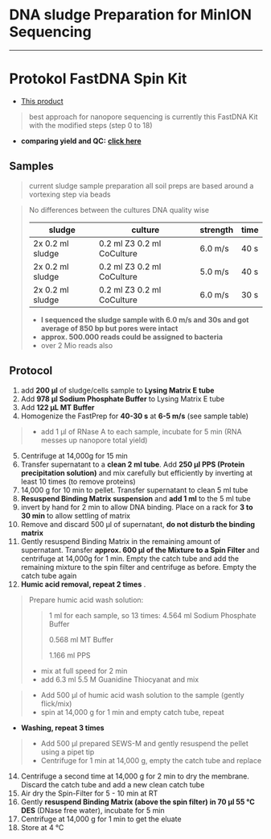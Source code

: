 DNA sludge Preparation for MinION Sequencing
====
___
# Protokol FastDNA Spin Kit

* [This product](https://www.mpbio.com/product.php?pid=116540600&country=223)

> best approach for nanopore sequencing is currently this FastDNA Kit with the modified steps (step 0 to 18)

+ **comparing yield and QC:** [**click here**](../../results/FAST-DNA_results_1_QC.md)

## Samples

> current sludge sample preparation
> all soil preps are based around a vortexing step via beads

> No differences between the cultures DNA quality wise
>
>| sludge | culture | strength | time |
>| -------- | -------- | -------- |-------- |
>| 2x 0.2 ml sludge|0.2 ml Z3 0.2 ml CoCulture | 6.0 m/s|40 s|
>| 2x 0.2 ml sludge | 0.2 ml Z3 0.2 ml CoCulture | 5.0 m/s|40 s|
>| 2x 0.2 ml sludge | 0.2 ml Z3 0.2 ml CoCulture | 6.0 m/s|30 s|
> * **I sequenced the sludge sample with 6.0 m/s and 30s and got average of 850 bp but pores were intact**
> * **approx. 500.000 reads could be assigned to bacteria**
> * over 2 Mio reads also

## Protocol

1. add **200 µl** of sludge/cells sample to **Lysing Matrix E tube**
2. Add **978 µl Sodium Phosphate Buffer** to Lysing Matrix E tube
3. Add **122 µL MT Buffer**
4. Homogenize the FastPrep for **40-30 s** at **6-5 m/s** (see sample table)
> * add 1 µl of RNase A to each sample, incubate for 5 min (RNA messes up nanopore total yield)
5. Centrifuge at 14,000g for 15 min
6. Transfer supernatant to a **clean 2 ml tube**. Add **250 µl PPS (Protein precipitation solution)** and mix carefully but efficiently by inverting at least 10 times (to remove proteins)
7. 14,000 g for 10 min to pellet. Transfer supernatant to clean 5 ml tube
8. **Resuspend Binding Matrix suspension** and **add 1 ml** to the 5 ml tube
9. invert by hand for 2 min to allow DNA binding. Place on a rack for **3 to 30 min** to allow settling of matrix
10. Remove and discard 500 µl of supernatant, **do not disturb the binding matrix**
11. Gently resuspend Binding Matrix in the remaining amount of supernatant. Transfer **approx. 600 µl of the Mixture to a Spin Filter** and centrifuge at 14,000g for 1 min. Empty the catch tube and add the remaining mixture to the spin filter and centrifuge as before. Empty the catch tube again
12. **Humic acid removal, repeat 2 times** .
> Prepare humic acid wash solution:  
>> 1 ml for each sample, so 13 times:
>> 4.564 ml Sodium Phosphate Buffer
>>
>> 0.568 ml MT Buffer
>>
>> 1.166 ml PPS
>>
>
> * mix at full speed for 2 min
> * add 6.3 ml 5.5 M Guanidine Thiocyanat and mix

  >* Add 500 µl of humic acid wash solution to the sample (gently flick/mix)
  >* spin at 14,000 g for 1 min and empty catch tube, repeat

* **Washing, repeat 3 times**
>* Add 500 µl prepared SEWS-M and gently resuspend the pellet using a pipet tip
>* Centrifuge for 1 min at 14,000 g, empty the catch tube and replace

14. Centrifuge a second time at 14,000 g for 2 min to dry the membrane. Discard the catch tube and add a new clean catch tube
15. Air dry the Spin-Filter for 5 - 10 min at RT
16. Gently **resuspend Binding Matrix (above the spin filter) in 70 µl 55 °C DES** (DNase free water), incubate for 5 min
17. Centrifuge at 14,000 g for 1 min to get the eluate
18. Store at 4 °C
